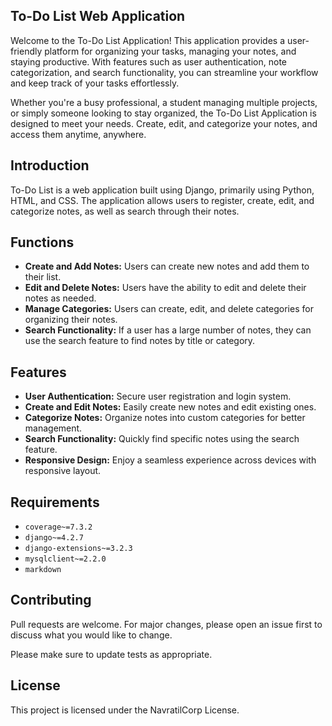## To-Do List Web Application 

Welcome to the To-Do List Application! This application provides a user-friendly platform for organizing your tasks, managing your notes, and staying productive. With features such as user authentication, note categorization, and search functionality, you can streamline your workflow and keep track of your tasks effortlessly.

Whether you're a busy professional, a student managing multiple projects, or simply someone looking to stay organized, the To-Do List Application is designed to meet your needs. Create, edit, and categorize your notes, and access them anytime, anywhere.

## Introduction

To-Do List is a web application built using Django, primarily using Python, HTML, and CSS. The application allows users to register, create, edit, and categorize notes, as well as search through their notes.

## Functions

- **Create and Add Notes:** Users can create new notes and add them to their list.
- **Edit and Delete Notes:** Users have the ability to edit and delete their notes as needed.
- **Manage Categories:** Users can create, edit, and delete categories for organizing their notes.
- **Search Functionality:** If a user has a large number of notes, they can use the search feature to find notes by title or category. 

## Features

- **User Authentication:** Secure user registration and login system.
- **Create and Edit Notes:** Easily create new notes and edit existing ones.
- **Categorize Notes:** Organize notes into custom categories for better management.
- **Search Functionality:** Quickly find specific notes using the search feature.
- **Responsive Design:** Enjoy a seamless experience across devices with responsive layout.

## Requirements

- `coverage~=7.3.2`
- `django~=4.2.7`
- `django-extensions~=3.2.3`
- `mysqlclient~=2.2.0`
- `markdown`

## Contributing

Pull requests are welcome. For major changes, please open an issue first to discuss what you would like to change.

Please make sure to update tests as appropriate.

## License

This project is licensed under the NavratilCorp License. 